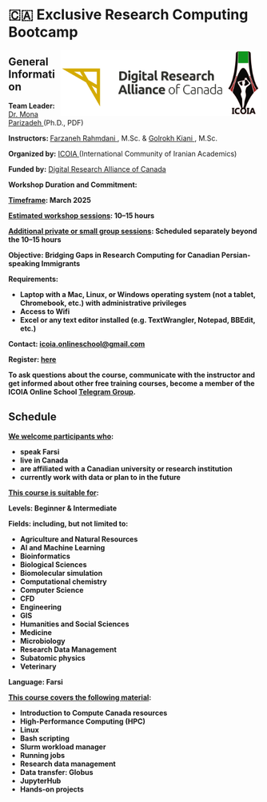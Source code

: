 # 🇨🇦 Exclusive Research Computing Bootcamp 

<img src="images/alliance_icoia_logo.png" width="400" align="right">

<h2 id="general">General Information</h2>

<p id="lead">
  <strong>Team Leader:</strong>
  <a href="https://orcid.org/0000-0002-0567-7673">Dr. Mona Parizadeh </a>(Ph.D., PDF)
</p>

<p id="teach">
  <strong>Instructors: </strong>
    <a href="https://www.cermofc.uqam.ca/en/technological-platforms/bio-informatics/">Farzaneh Rahmdani </a>, M.Sc. & 
    <a href="https://www.linkedin.com/in/golrokh-vitae/?originalSubdomain=ca"> Golrokh Kiani </a>, M.Sc.
</p>

<p id="by">
  <strong>Organized by:</strong>
  <a href="https://icoia.org">ICOIA </a>(International Community of Iranian Academics)
</p>

<p id="fund">
  <strong>Funded by:</strong>
  <a href="https://alliancecan.ca/en">Digital Research Alliance of Canada </a>
</p>

<p id="date">
  <strong>Workshop Duration and Commitment:<strong>
</p>

  <ins>Timeframe</ins>: March 2025
  
  <ins> Estimated workshop sessions</ins>: 10–15 hours

  <ins> Additional private or small group sessions</ins>: Scheduled separately beyond the 10–15 hours

<p id="obj">
  <strong>Objective:</strong>
  Bridging Gaps in Research Computing for Canadian Persian-speaking Immigrants
</p>

<p id="requirements">
  <strong>Requirements:</strong> 
</p>

  - Laptop with a Mac, Linux, or Windows operating system 
    (not a tablet, Chromebook, etc.) with administrative privileges 
  - Access to Wifi 
  - Excel or any text editor installed (e.g. TextWrangler, Notepad, BBEdit, etc.)

<p id="contact">
  <strong>Contact:</strong>
  <a href="mailto:{{icoia.onlineschool@gmail.com}}">icoia.onlineschool@gmail.com</a> 
</p>
  
<p id="register">
  <strong>Register:</strong>
  <a href="https://forms.gle/S3ovg69fZrE3zhq26">here</a> 
</p>

<p id="telegram">
To ask questions about the course, communicate with the instructor and get informed about other free training courses, become a member of the ICOIA Online School 
  <a href="https://t.me/+jIfI2LibaBo2Yzc8?fbclid=PAZXh0bgNhZW0CMTEAAaZlAjc5hfp7mpqw7f8RxznZJ41NhZzFBl5LOjO07NjkorsvyXNDRH0pkNg_aem_l02uj-8pTJF5BiOA2yLSNQ">Telegram Group</a>.
</p>

<h2 id="schedule">Schedule</h2>
<p id="eligible">
<ins>We welcome participants who</ins>:
</p>

- speak Farsi
- live in Canada
- are affiliated with a Canadian university or research institution
- currently work with data or plan to in the future

<p id="suit">
<ins>This course is suitable for</ins>:
</p>

<strong>Levels:</strong> Beginner & Intermediate

<strong>Fields:</strong> including, but not limited to:

- Agriculture and Natural Resources
- AI and Machine Learning
- Bioinformatics
- Biological Sciences
- Biomolecular simulation
- Computational chemistry
- Computer Science
- CFD
- Engineering
- GIS
- Humanities and Social Sciences
- Medicine
- Microbiology
- Research Data Management
- Subatomic physics
- Veterinary
  
<strong>Language:</strong> Farsi

<p id="cover">
<ins>This course covers the following material</ins>:
</p>

 - Introduction to Compute Canada resources
 - High-Performance Computing (HPC) 
 - Linux
 - Bash scripting
 - Slurm workload manager
 - Running jobs
 - Research data management
 - Data transfer: Globus
 - JupyterHub
 - Hands-on projects

 
